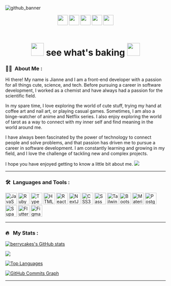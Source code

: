 ![github_banner](https://res.cloudinary.com/dbegssigw/image/upload/v1665718318/Gray_and_White_Minimalist_Linked_in_Banner_2_zvsl5i.png)

<p align="center">
  <a href="https://www.github.com/berrycakes" target="_blank" rel="noreferrer"><img src="https://raw.githubusercontent.com/danielcranney/readme-generator/main/public/icons/socials/github.svg" width="32" height="32" /></a> 
  <a href="http://www.instagram.com/jiannegabriel" target="_blank" rel="noreferrer"><img src="https://raw.githubusercontent.com/danielcranney/readme-generator/main/public/icons/socials/instagram.svg" width="32" height="32" /></a> 
  <a href="https://www.linkedin.com/in/jiannegabriel" target="_blank" rel="noreferrer"><img src="https://raw.githubusercontent.com/danielcranney/readme-generator/main/public/icons/socials/linkedin.svg" width="32" height="32" /></a> 
  <a href="https://www.twitter.com/jianneberrycake" target="_blank" rel="noreferrer"><img src="https://raw.githubusercontent.com/danielcranney/readme-generator/main/public/icons/socials/twitter.svg" width="32" height="32" /></a>
   <a href="https://www.facebook.com/jianne.gabriel" target="_blank" rel="noreferrer"><img src="https://raw.githubusercontent.com/danielcranney/readme-generator/main/public/icons/socials/facebook.svg" width="32" height="32" /></a> 
</p>

<p align="center"><img src="https://komarev.com/ghpvc/?username=berrycakes&style=flat-square&color=blue" alt=""></p>

<h1 align="center"> 
  <img src="https://camo.githubusercontent.com/be1f15eba3a96f3e2ab17972158c1be174b47410e13d8c80da4e3de1fa3c7389/68747470733a2f2f6d656469612e67697068792e636f6d2f6d656469612f457a526c6a56373954306764612f67697068792e676966" data-canonical-src="https://media.giphy.com/media/EzRljV79T0gda/giphy.gif" width="40" height="40"> 
  see what's baking
  <img src="https://camo.githubusercontent.com/be1f15eba3a96f3e2ab17972158c1be174b47410e13d8c80da4e3de1fa3c7389/68747470733a2f2f6d656469612e67697068792e636f6d2f6d656469612f457a526c6a56373954306764612f67697068792e676966" data-canonical-src="https://media.giphy.com/media/EzRljV79T0gda/giphy.gif" width="40" height="40"> 
</h1>

### 👩‍💻 &nbsp;About Me :

Hi there! My name is Jianne and I am a front-end developer with a passion for all things cute, science, and tech. Before pursuing a career in software development, I worked as a chemist and have always had a passion for the scientific field.

In my spare time, I love exploring the world of cute stuff, trying my hand at coffee art and nail art, or playing casual games. Sometimes, I am also a binge-watcher of anime and Netflix series. I also enjoy exploring the world of tarot as a way to connect with my inner self and find meaning in the world around me.

I have always been fascinated by the power of technology to connect people and solve problems, and that passion has driven me to pursue a career in software development. I am constantly learning and growing in my field, and I love the challenge of tackling new and complex projects.

I hope you have enjoyed getting to know a little bit about me. ![](https://user-images.githubusercontent.com/18350557/176309783-0785949b-9127-417c-8b55-ab5a4333674e.gif)

---

### 🛠 &nbsp;Languages and Tools :

<p align="left">
<a href="https://developer.mozilla.org/en-US/docs/Web/JavaScript" target="_blank" rel="noreferrer"><img src="https://raw.githubusercontent.com/danielcranney/readme-generator/main/public/icons/skills/javascript-colored.svg" width="36" height="36" alt="JavaScript" /></a>
<a href="https://www.ruby-lang.org/en/" target="_blank" rel="noreferrer"><img src="https://raw.githubusercontent.com/danielcranney/readme-generator/main/public/icons/skills/ruby-colored.svg" width="36" height="36" alt="Ruby" /></a>
<a href="https://www.typescriptlang.org/" target="_blank" rel="noreferrer"><img src="https://raw.githubusercontent.com/danielcranney/readme-generator/main/public/icons/skills/typescript-colored.svg" width="36" height="36" alt="TypeScript" /></a>
<a href="https://developer.mozilla.org/en-US/docs/Glossary/HTML5" target="_blank" rel="noreferrer"><img src="https://raw.githubusercontent.com/danielcranney/readme-generator/main/public/icons/skills/html5-colored.svg" width="36" height="36" alt="HTML5" /></a>
<a href="https://reactjs.org/" target="_blank" rel="noreferrer"><img src="https://raw.githubusercontent.com/danielcranney/readme-generator/main/public/icons/skills/react-colored.svg" width="36" height="36" alt="React" /></a>
<a href="https://nextjs.org/docs" target="_blank" rel="noreferrer"><img src="https://raw.githubusercontent.com/danielcranney/readme-generator/main/public/icons/skills/nextjs-colored.svg" width="36" height="36" alt="NextJs" /></a>
<a href="https://www.w3.org/TR/CSS/#css" target="_blank" rel="noreferrer"><img src="https://raw.githubusercontent.com/danielcranney/readme-generator/main/public/icons/skills/css3-colored.svg" width="36" height="36" alt="CSS3" /></a>
<a href="https://sass-lang.com/" target="_blank" rel="noreferrer"><img src="https://raw.githubusercontent.com/danielcranney/readme-generator/main/public/icons/skills/sass-colored.svg" width="36" height="36" alt="Sass" /></a>
<a href="https://tailwindcss.com/" target="_blank" rel="noreferrer"><img src="https://raw.githubusercontent.com/danielcranney/readme-generator/main/public/icons/skills/tailwindcss-colored.svg" width="36" height="36" alt="TailwindCSS" /></a>
<a href="https://getbootstrap.com/" target="_blank" rel="noreferrer"><img src="https://raw.githubusercontent.com/danielcranney/readme-generator/main/public/icons/skills/bootstrap-colored.svg" width="36" height="36" alt="Bootstrap" /></a>
<a href="https://mui.com/" target="_blank" rel="noreferrer"><img src="https://raw.githubusercontent.com/danielcranney/readme-generator/main/public/icons/skills/materialui-colored.svg" width="36" height="36" alt="Material UI" /></a>
<a href="https://www.postgresql.org/" target="_blank" rel="noreferrer"><img src="https://raw.githubusercontent.com/danielcranney/readme-generator/main/public/icons/skills/postgresql-colored.svg" width="36" height="36" alt="PostgreSQL" /></a>
<a href="https://supabase.io/" target="_blank" rel="noreferrer"><img src="https://raw.githubusercontent.com/danielcranney/readme-generator/main/public/icons/skills/supabase-colored.svg" width="36" height="36" alt="Supabase" /></a>
<a href="https://flutter.dev/" target="_blank" rel="noreferrer"><img src="https://raw.githubusercontent.com/danielcranney/readme-generator/main/public/icons/skills/flutter-colored.svg" width="36" height="36" alt="Flutter" /></a>
<a href="https://www.figma.com/" target="_blank" rel="noreferrer"><img src="https://raw.githubusercontent.com/danielcranney/readme-generator/main/public/icons/skills/figma-colored.svg" width="36" height="36" alt="Figma" /></a>
</p>

---

### 🔥 &nbsp; My Stats :

<a href="http://www.github.com/berrycakes"><img src="github-readme-stats-berrycakes.vercel.app
/api?username=berrycakes&show_icons=true&hide=&count_private=true&title_color=ec4899&text_color=ffffff&icon_color=ec4899&bg_color=1c1917&hide_border=true&show_icons=true" alt="berrycakes's GitHub stats" /></a>

<a href="http://www.github.com/berrycakes"><img src="https://github-readme-streak-stats.herokuapp.com/?user=berrycakes&stroke=ffffff&background=1c1917&ring=ec4899&fire=ec4899&currStreakNum=ffffff&currStreakLabel=ec4899&sideNums=ffffff&sideLabels=ffffff&dates=ffffff&hide_border=true" /></a>

<a href="https://github.com/berrycakes" align="left"><img src="https://github-readme-stats.vercel.app/api/top-langs/?username=berrycakes&langs_count=5&layout=compact&title_color=ec4899&text_color=ffffff&icon_color=ec4899&bg_color=1c1917&hide_border=true&locale=en&custom_title=Top%20%Languages" alt="Top Languages" /></a>

<a href="http://www.github.com/berrycakes"><img src="https://github-readme-activity-graph.cyclic.app/graph?username=berrycakes&bg_color=1c1917&color=ffffff&line=ec4899&point=ffffff&area_color=1c1917&area=true&hide_border=true&custom_title=GitHub%20Commits%20Graph" alt="GitHub Commits Graph" /></a>



---

